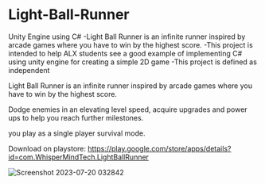 # Light-Ball-Runner

Unity Engine using C#
-Light Ball Runner is an infinite runner inspired by arcade games where you have to win by the highest score.
-This project is intended to help ALX students see a good example of implementing C# using unity engine for creating a simple 2D game
-This project is defined as independent

Light Ball Runner is an infinite runner inspired by arcade games where you have to win by the highest score.

Dodge enemies in an elevating level speed, acquire upgrades and power ups to help you reach further milestones.

you play as a single player survival mode.

Download on playstore: https://play.google.com/store/apps/details?id=com.WhisperMindTech.LightBallRunner

![Screenshot 2023-07-20 032842](https://github.com/ShehabElgendy/Light-Ball-Runner/assets/117743482/682b49c8-834f-4c6e-9157-741be281edb9)
